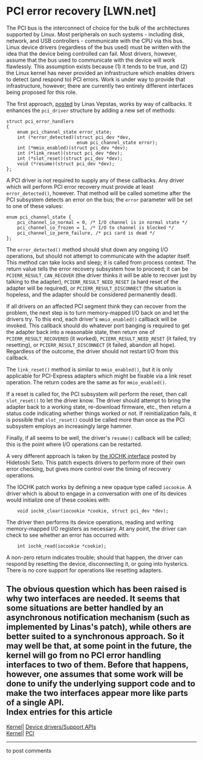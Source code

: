# PCI error recovery [LWN.net]

The PCI bus is the interconnect of choice for the bulk of the architectures supported by Linux. Most peripherals on such systems - including disk, network, and USB controllers - communicate with the CPU via this bus. Linux device drivers (regardless of the bus used) must be written with the idea that the device being controlled can fail. Most drivers, however, assume that the bus used to communicate with the device will work flawlessly. This assumption exists because (1) it tends to be true, and (2) the Linux kernel has never provided an infrastructure which enables drivers to detect (and respond to) PCI errors. Work is under way to provide that infrastructure, however; there are currently two entirely different interfaces being proposed for this role. 

The first approach, [posted](/Articles/141975/) by Linas Vepstas, works by way of callbacks. It enhances the `pci_driver` structure by adding a new set of methods: 
    
    
    struct pci_error_handlers
    {
        enum pci_channel_state error_state;
        int (*error_detected)(struct pci_dev *dev, 
                              enum pci_channel_state error);
        int (*mmio_enabled)(struct pci_dev *dev);
        int (*link_reset)(struct pci_dev *dev);
        int (*slot_reset)(struct pci_dev *dev);
        void (*resume)(struct pci_dev *dev);
    };
    

A PCI driver is not required to supply any of these callbacks. Any driver which will perform PCI error recovery must provide at least `error_detected()`, however. That method will be called sometime after the PCI subsystem detects an error on the bus; the `error` parameter will be set to one of these values: 
    
    
    enum pci_channel_state {
        pci_channel_io_normal = 0, /* I/O channel is in normal state */
        pci_channel_io_frozen = 1, /* I/O to channel is blocked */
        pci_channel_io_perm_failure, /* pci card is dead */
    };
    

The `error_detected()` method should shut down any ongoing I/O operations, but should not attempt to communicate with the adapter itself. This method can take locks and sleep; it is called from process context. The return value tells the error recovery subsystem how to proceed; it can be `PCIERR_RESULT_CAN_RECOVER` (the driver thinks it will be able to recover just by talking to the adapter), `PCIERR_RESULT_NEED_RESET` (a hard reset of the adapter will be required), or `PCIERR_RESULT_DISCONNECT` (the situation is hopeless, and the adapter should be considered permanently dead). 

If all drivers on an affected PCI segment think they can recover from the problem, the next step is to turn memory-mapped I/O back on and let the drivers try. To this end, each driver's `mmio_enabled()` callback will be invoked. This callback should do whatever port banging is required to get the adapter back into a reasonable state, then return one of `PCIERR_RESULT_RECOVERED` (it worked), `PCIERR_RESULT_NEED_RESET` (it failed, try resetting), or `PCIERR_RESULT_DISCONNECT` (it failed, abandon all hope). Regardless of the outcome, the driver should not restart I/O from this callback. 

The `link_reset()` method is similar to `mmio_enabled()`, but it is only applicable for PCI-Express adapters which might be fixable via a link reset operation. The return codes are the same as for `mmio_enabled()`. 

If a reset is called for, the PCI subsystem will perform the reset, then call `slot_reset()` to let the driver know. The driver should attempt to bring the adapter back to a working state, re-download firmware, etc., then return a status code indicating whether things worked or not. If reinitialization fails, it is possible that `slot_reset()` could be called more than once as the PCI subsystem employs an increasingly large hammer. 

Finally, if all seems to be well, the driver's `resume()` callback will be called; this is the point where I/O operations can be restarted. 

A very different approach is taken by [the IOCHK interface](http://lwn.net/Articles/142767/) posted by Hidetoshi Seto. This patch expects drivers to perform more of their own error checking, but gives more control over the timing of recovery operations. 

The IOCHK patch works by defining a new opaque type called `iocookie`. A driver which is about to engage in a conversation with one of its devices would initialize one of these cookies with: 
    
    
        void iochk_clear(iocookie *cookie, struct pci_dev *dev);
    

The driver then performs its device operations, reading and writing memory-mapped I/O registers as necessary. At any point, the driver can check to see whether an error has occurred with: 
    
    
        int iochk_read(iocookie *cookie);
    

A non-zero return indicates trouble; should that happen, the driver can respond by resetting the device, disconnecting it, or going into hysterics. There is no core support for operations like resetting adapters. 

The obvious question which has been raised is why two interfaces are needed. It seems that some situations are better handled by an asynchronous notification mechanism (such as implemented by Linas's patch), while others are better suited to a synchronous approach. So it may well be that, at some point in the future, the kernel will go from no PCI error handling interfaces to two of them. Before that happens, however, one assumes that some work will be done to unify the underlying support code and to make the two interfaces appear more like parts of a single API.  
Index entries for this article  
---  
[Kernel](/Kernel/Index)| [Device drivers/Support APIs](/Kernel/Index#Device_drivers-Support_APIs)  
[Kernel](/Kernel/Index)| [PCI](/Kernel/Index#PCI)  
  


* * *

to post comments 
